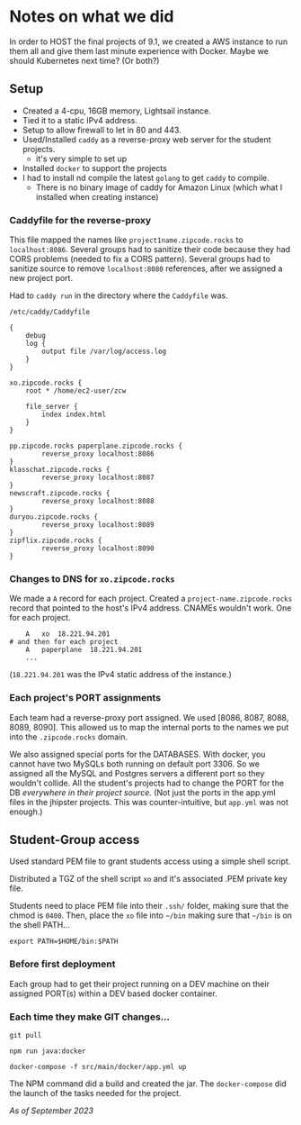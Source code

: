 # Notes on what we did

In order to HOST the final projects of 9.1, we created a AWS instance to run them all and give them last minute experience with Docker.
Maybe we should Kubernetes next time? (Or both?)

## Setup

- Created a 4-cpu, 16GB memory, Lightsail instance.
- Tied it to a static IPv4 address. 
- Setup to allow firewall to let in 80 and 443.
- Used/Installed `caddy` as a reverse-proxy web server for the student projects.
  - it's very simple to set up
- Installed `docker` to support the projects
- I had to install nd compile the latest `golang` to get `caddy` to compile.
  - There is no binary image of caddy for Amazon Linux (which what I installed when creating instance)


### Caddyfile for the reverse-proxy

This file mapped the names like `project1name.zipcode.rocks` to `localhost:8086`.
Several groups had to sanitize their code because they had CORS problems (needed to fix a CORS pattern).
Several groups had to sanitize source to remove `localhost:8080` references, after we assigned a new project port.

Had to `caddy run` in the directory where the `Caddyfile` was.

`/etc/caddy/Caddyfile` 

```
{
	debug
	log {
		output file /var/log/access.log
	}
}

xo.zipcode.rocks {
	root * /home/ec2-user/zcw

	file_server {
		index index.html
	}
}

pp.zipcode.rocks paperplane.zipcode.rocks {
        reverse_proxy localhost:8086
}
klasschat.zipcode.rocks {
        reverse_proxy localhost:8087
}
newscraft.zipcode.rocks {
        reverse_proxy localhost:8088
}
duryou.zipcode.rocks {
        reverse_proxy localhost:8089
}
zipflix.zipcode.rocks {
        reverse_proxy localhost:8090
}
```
### Changes to DNS for `xo.zipcode.rocks`

We made a `A` record for each project.
Created a `project-name.zipcode.rocks` record that pointed to the host's IPv4 address.
CNAMEs wouldn't work.
One for each project.

```
    A	xo	18.221.94.201
# and then for each project
	A	paperplane	18.221.94.201
    ...
```

(`18.221.94.201` was the IPv4 static address of the instance.)

### Each project's PORT assignments

Each team had a reverse-proxy port assigned. 
We used [8086, 8087, 8088, 8089, 8090].
This allowed us to map the internal ports to the names we put into the `.zipcode.rocks` domain.

We also assigned special ports for the DATABASES.
With docker, you cannot have two MySQLs both running on default port 3306.
So we assigned all the MySQL and Postgres servers a different port so they wouldn't collide.
All the student's projects had to change the PORT for the DB _everywhere in their project source._
(Not just the ports in the app.yml files in the jhipster projects. This was counter-intuitive, but `app.yml` was not enough.)

## Student-Group access

Used standard PEM file to grant students access using a simple shell script.

Distributed a TGZ of the shell script `xo` and it's associated .PEM private key file.

Students need to place PEM file into their `.ssh/` folder, making sure that the chmod is `0400`.
Then, place the `xo` file into `~/bin` making sure that `~/bin` is on the shell PATH...

```
export PATH=$HOME/bin:$PATH
```
### Before first deployment

Each group had to get their project running on a DEV machine on their assigned PORT(s) within a DEV based docker container.

### Each time they make GIT changes...

```
git pull

npm run java:docker

docker-compose -f src/main/docker/app.yml up
```

The NPM command did a build and created the jar.
The `docker-compose` did the launch of the tasks needed for the project.


_As of September 2023_
